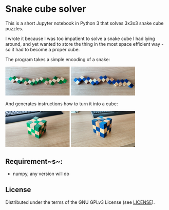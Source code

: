 # Snake cube solver

This is a short Jupyter notebook in Python 3 that solves 3x3x3 snake cube puzzles.

I wrote it because I was too impatient to solve a snake cube I had lying around, and yet wanted to store the thing in the most space efficient way - so it had to become a proper cube.

The program takes a simple encoding of a snake:

<img src="./images/green_snake.jpg" alt="drawing" title="Green Snake" width="200"/> <img src="./images/blue_snake.jpg" alt="drawing" title="Blue Snake" width="200"/>

And generates instructions how to turn it into a cube:

<img src="./images/green_cube.jpg" alt="drawing" title="Green Cube" width="200"/> <img src="./images/blue_cube.jpg" alt="drawing" title="Blue Cube" width="200"/>

## Requirement~s~:
- numpy, any version will do

## License

Distributed under the terms of the GNU GPLv3 License (see [LICENSE](LICENSE)).
